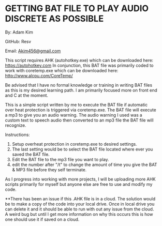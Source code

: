 # GETTING BAT FILE TO PLAY AUDIO DISCRETE AS POSSIBLE
By: Adam Kim

GitHub: Resv

Email: Akim456@gmail.com


This script requires AHK (autohotkey.exe) which can be downloaded here: <a href="https://autohotkey.com">https://autohotkey.com</a>
In conjunction, this BAT file was primarily coded to work with coretemp.exe which can be downloaded here: <a href="http://www.alcpu.com/CoreTemp/">http://www.alcpu.com/CoreTemp/</a>

Be advised that I have no formal knowledge or training in writing BAT files as this is my desired learning path. I am primarily focused more on front end and C at the moment.


This is a simple script written by me to execute the BAT file if automatic over heat protection is triggered via coretemp.exe.
The BAT file will execute a mp3 to give you an audio warning. The audio warning I used was a custom text to speech audio then converted to an mp3 file the BAT file will recognize.

Instructions:
1. Setup overheat protection in coretemp.exe to desired settings.
2. The last setting would be to select the BAT file located where ever you saved the BAT file.
3. Edit the BAT file to the mp3 file you want to play.
4. edit the number after "/t" to change the amount of time you give the BAT & MP3 file before they self terminate.

As I progress into working with more projects, I will be uploading more AHK scripts primarily for myself but anyone else are free to use and modify my code.

**There has been an issue if this .AHK file is in a cloud. The solution would be to make a copy of the code into your local drive. Once in local drive you can delete it and it should be able to run with out any issue from the cloud. A weird bug but until I get more information on why this occurs this is how one should use it if saved on a cloud.
